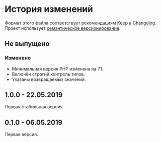 # История изменений

Формат этого файла соответствует рекомендациям [Keep a Changelog](https://keepachangelog.com/ru/1.0.0/).
Проект использует [семантическое версионирование](http://semver.org/spec/v2.0.0.html).

## Не выпущено

### Изменено

- Минимальная версия PHP изменена на 7.1.
- Включён строгий контроль типов.
- Указаны возвращаемых значений.


## 1.0.0 - 22.05.2019

Первая стабильная версия.


## 0.1.0 - 06.05.2019

Первая версия.
